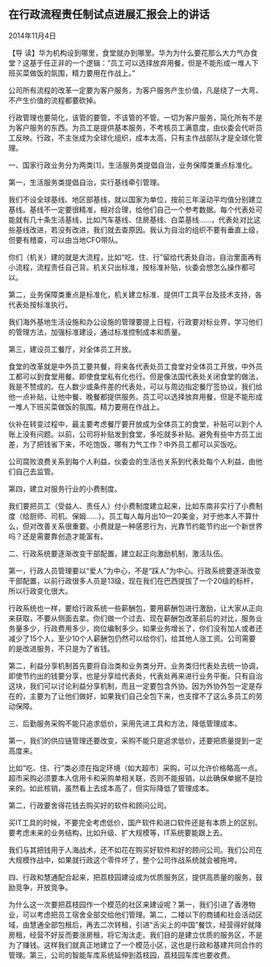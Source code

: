 ## 在行政流程责任制试点进展汇报会上的讲话

2014年11月4日



【导  读】华为机构设到哪里，食堂就办到哪里。华为为什么要花那么大力气办食堂？这基于任正非的一个逻辑：“员工可以选择放弃用餐，但是不能形成一堆人下班买菜做饭的氛围，精力要用在作战上。”



公司所有流程的改革一定要为客户服务，为客户服务产生价值，凡是绕了一大弯、不产生价值的流程都要砍掉。

行政管理也要简化，该管的要管，不该管的不管。一切为客户服务，简化所有不是为客户服务的东西。为员工是提供基本服务，不考核员工满意度，由伙委会代听员工反映。行政，不主张成为全球化组织，成本太高，只有主作战部队才是全球化管理。

一、国家行政业务分为两类[1]，生活服务类提倡自治，业务保障类重点标准化。

第一，生活服务类提倡自治，实行基线牵引管理。

我们不设全球基线、地区部基线，就以国家为单位，按前三年滚动平均值分别建立基线。基线不一定要很精准，相对合理，给他们自己一个参考数据。每个代表处可能就有几十条生活基线，比如汽车基线、住房基线、白菜基线……，代表处对比这些基线改进，若没有改进，我们就去查原因。我认为自治的组织不要有垂直上级，但要有稽查，可以由当地CFO带队。

你们（机关）建的就是大流程，比如“吃、住、行”留给代表处自治，自治里面再有小流程，流程责任自己背。机关只出标准，按标准补贴，伙委会想怎么操作都可以。

第二，业务保障类重点是标准化，机关建立标准、提供IT工具平台及技术支持，各代表处按标准执行。

我们海外基地生活设施和办公设施的管理要提上日程，行政要对标业界，学习他们的管理方法，加强标准建设，通过标准控制成本和质量。

第三，建设员工餐厅，对全体员工开放。

食堂的改革就是中外员工要共餐，将来各代表处员工食堂对全体员工开放，中外员工都可以到食堂用餐。即使食堂私有化也行。但是像法国代表处关闭食堂的做法，我是不赞成的。在人数少或条件差的代表处，可以与周边指定餐厅签协议，我们给他一点补贴，让他中餐、晚餐都提供服务。员工可以选择放弃用餐，但是不能形成一堆人下班买菜做饭的氛围。精力要用在作战上。

伙补在转变过程中，最主要考虑餐厅要开放成为全体员工的食堂，补贴可以到个人账上没有问题。以前，公司将补贴发到食堂，多吃就多补贴。避免有些中方员工出差，为了把钱省下来，不吃饱饭，哪有力气工作？中外员工都可以买饭吃。

公司腐败浪费关系到每个人利益，伙委会的生活也关系到代表处每个人利益，由他们自己去监管。

第四，建立对服务行业的小费制度。

我们要把员工（受益人、责任人）付小费制度建立起来，比如东南非实行了小费制度（给厨师、司机、保姆……）。员工每人每月出10—20美金，对于他本人不算什么，但对改善关系很重要。小费就是一种感恩行为，光靠节约能节约出一个新世界吗？还是需要靠创造才能富有。

二、行政系统要逐渐改变干部配置，建立起正向激励机制，激活队伍。

第一，行政人员管理要以“爱人”为中心，不是“踩人”为中心。行政系统要逐渐改变干部配置，以前行政很多人员是13级，现在我们在巴西提拔了一个20级的标杆，所以行政变化很大。

行政系统也一样，要给行政系统一些薪酬包，要用薪酬包进行激励，让大家从正向来获取，不要从侧面去拿。你们做一个过去、现在薪酬包改革前后的对比，服务业务量多少，行政费用多少，岗位编制多少。如果业务增长了，你们没有加人或者还减少了15个人，至少10个人薪酬包仍然可以给你们，给其他人涨工资。公司需要的是改进服务，不只是为了省钱。

第二，利益分享机制首先要将自治类和业务类分开。业务类归代表处去统一协调，即使节约出的钱要分享，也是分享给代表处，代表处再来进行业务平衡。只有自治这块，我们可以讨论利益分享机制，而且一定要包含外协。因为外协外包一定是存在的，主要为了让他们做好，如果我们自己全包下来，也支撑不了这么多员工的劳动保障。

三、后勤服务采购不能只追求低价，采用先进工具和方法，降低管理成本。

第一，我们的供应链管理还要改变，采购不能只是追求低价，还要把质量提到一定高度来。

比如“吃、住、行”类必须在指定环境（如大超市）采购，可以允许价格略高一点。超市采购必须要本人信用卡和采购单相关联，否则不能报销，以此确保单据不是捡来的。如此核销，虽然看上去成本高了，但实际降低了管理成本。

第二，行政要舍得花钱去购买好的软件和顾问公司。

买IT工具的时候，不要完全考虑低价，国产软件和进口软件还是有本质上的区别。要考虑未来的业务结构，比如升级、扩大规模等，IT系统要能跟上去。

我们与其把钱用于人海战术，还不如花在购买好软件和好的顾问公司。我们公司在大规模作战中，如果就行政这个零件坏了，整个公司作战系统就会被拖垮。

四、行政和慧通配合起来，把荔枝园建设成为优质服务区，提供高质量的服务，鼓励竞争，开放竞争。

为什么这一次要把荔枝园作一个模范的社区来建设呢？第一，我们引进了香港物业，可以考虑把员工宿舍全部交给他们管理。第二，二楼以下的商铺和社会活动区域，由慧通全部包租后，再去二次转租，引进“舌尖上的中国”餐饮，经营得好就降房租，经营不好反而要涨房租，将它淘汰走。我们目的是建立优质的服务区，不是为了赚钱。这样我们就真正地建立了一个模范小区，这也是行政和基建共同合作的管理。第三，公司的智能车库系统延伸到荔枝园，荔枝园车库也要收费。
